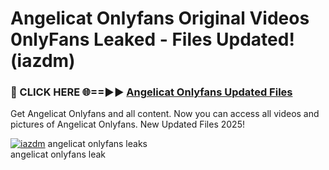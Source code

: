 # Angelicat Onlyfans Original Videos 0nlyFans Leaked - Files Updated! (iazdm)

<h3>🔴 CLICK HERE 🌐==►► <a href="https://tinyurl.com/3hn5wdd3" rel="nofollow">Angelicat Onlyfans Updated Files</a></h3>

Get Angelicat Onlyfans and all content. Now you can access all videos and pictures of Angelicat Onlyfans. New Updated Files 2025!

[![iazdm](https://i.imgur.com/4HnBqBT.gif)](https://tinyurl.com/3hn5wdd3)
angelicat onlyfans leaks<br>
angelicat onlyfans leak